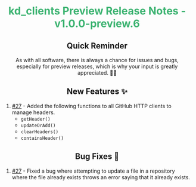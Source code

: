 <h1 align="center" style="color: mediumseagreen;font-weight: bold;">
kd_clients Preview Release Notes - v1.0.0-preview.6
</h1>

<h2 align="center" style="font-weight: bold;">Quick Reminder</h2>

<div align="center">

As with all software, there is always a chance for issues and bugs, especially for preview releases, which is why your input is greatly appreciated. 🙏🏼
</div>

<h2 align="center" style="font-weight: bold;">New Features ✨</h2>

1. [#27](https://github.com/KinsonDigital/Velaptor/issues/27) - Added the following functions to all GitHub HTTP clients to manage headers.
   - `getHeader()`
   - `updateOrAdd()`
   - `clearHeaders()`
   - `containsHeader()`

<h2 align="center" style="font-weight: bold;">Bug Fixes 🐛</h2>

1. [#27](https://github.com/KinsonDigital/Velaptor/issues/27) - Fixed a bug where attempting to update a file in a repository where the file already exists throws an error saying that it already exists.
